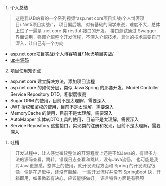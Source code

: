 1. 个人总结

> 这是我从B站看的一个系列视频“asp.net core项目实战/个人博客项目/.Net5项目实战/”，
> 项目偏后端，对有基础的同学来说，难度不大，总体上过了一遍是 .net core 类 restful 接口的开发，
> 接口测试通过 Swagger 界面调用，强调介绍整个开发流程，不深入介绍技术，具体的技术需要自己深入，让自己有一个方向

- [asp.net core项目实战/个人博客项目/.Net5项目实战/](https://www.bilibili.com/video/BV1iV411i7oH/?p=22&spm_id_from=pageDriver&vd_source=eca4723f97ddf6ea4944a9a2691d392b)
- [up主源码](https://github.com/1397771033/MyBlog)


2. 项目使用知识点

- asp.net core 建立解决方法，添加项目流程
- asp.net core 的如何分层，类似 Java Spring 的那套开发，Model Contoller Service Repository DTO，相似度很高
- Sugar ORM 的使用，目前不是太理解，需要深入
- JWT 授权和鉴权的使用，目前不是太理解，需要深入
- MemoryCache 的使用，目前不是太理解，需要深入
- AutoMapper 实体转DTO工具的使用，目前不是太理解，需要深入
- Service Repository 这些接口，实现类的注册和发现，目前不是太理解，需要深入


1. 吐槽

> 开发过程中，让人感觉微软整体的开源程度上还是不如Java的，有很多方法的源码查看，跳转，错误日志查看和跳转，没有Java流畅，
> 也可能是我对Java更熟悉。整体上的使用，就开发流程方面和 Spring 的开发流程很像，像是在追赶中，还没有超越，
> 一些开发流程并没有 SpringBoot 快，开箱即用，如果微软有决心，应该能够做好。
> 语言特性方面是有强项

